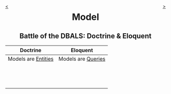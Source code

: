<div style="float: right;">

[>](./model-3.md)

</div>
<div style="float: left;">

[<](./model-1.2.md)

</div>

<center>

Model
=====

Battle of the DBALS: Doctrine & Eloquent
----------------------------------------

</center>

Doctrine | Eloquent
:---:|:---:
Models are [Entities](https://github.com/greenhollow/symfony-demo/commit/2638abf362da1e1ea0045f4a22163da95b5b8f59) | Models are [Queries](https://github.com/greenhollow/laravel-demo/commit/01ece0b499119d0c174d1436d741c2a68d5fa036)
&nbsp; |
&nbsp; |
&nbsp; |
